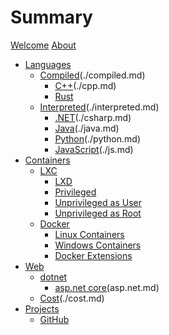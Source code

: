 # Summary

[Welcome](./welcome.md)
[About](./about.md)

* [Languages](./languages.md)
  * [Compiled]()(./compiled.md)
    * [C++]()(./cpp.md)
    * [Rust](./rust.md)
  * [Interpreted]()(./interpreted.md)
    * [.NET]()(./csharp.md)
    * [Java]()(./java.md)
    * [Python]()(./python.md)
    * [JavaScript]()(./js.md)        
* [Containers](./containers.md)
  * [LXC](./containers/lxc/lxc.md)
    * [LXD](./containers/lxc/lxd.md)    
    * [Privileged](./containers/lxc/privileged.md)
    * [Unprivileged as User](./containers/lxc/unprivileged_user.md)
    * [Unprivileged as Root](./containers/lxc/unprivileged_root.md)
  * [Docker](./containers/docker/docker.md)
    * [Linux Containers](./containers/docker/docker_linux.md)        
    * [Windows Containers](./containers/docker/docker_windows.md)        
    * [Docker Extensions](./containers/docker/docker_extensions.md)
* [Web](./web.md)
  * [dotnet](./dotnet.md)
    * [asp.net core]()(asp.net.md)
  * [Cost]()(./cost.md)
* [Projects](./projects.md)
  * [GitHub](./github.md)
